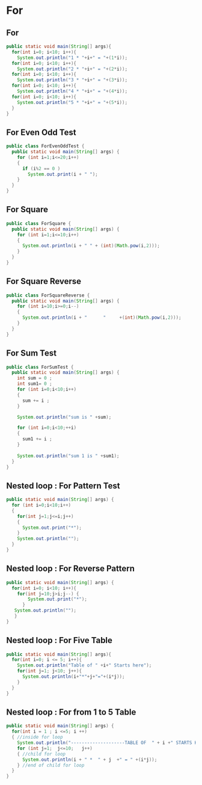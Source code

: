 For
===
For
---
```java
public static void main(String[] args){
  for(int i=0; i<10; i++){
    System.out.println("1 * "+i+" = "+(1*i));
  for(int i=0; i<10; i++){
    System.out.println("2 * "+i+" = "+(2*i));
  for(int i=0; i<10; i++){
    System.out.println("3 * "+i+" = "+(3*i));
  for(int i=0; i<10; i++){
    System.out.println("4 * "+i+" = "+(4*i));
  for(int i=0; i<10; i++){
    System.out.println("5 * "+i+" = "+(5*i));
  }
}
```
For Even Odd Test
-----------------
```java
public class ForEvenOddTest {
  public static void main(String[] args) {
    for (int i=1;i<=20;i++)
    {
      if (i%2 == 0 ) 
        System.out.print(i + " ");
    }
  }  
} 
```
For Square
----------
```java
public class ForSquare {
  public static void main(String[] args) {
    for (int i=1;i<=10;i++)
    {
      System.out.println(i + " " + (int)(Math.pow(i,2)));
    }
  }
}
```
For Square Reverse
------------------
```java
public class ForSquareReverse {
  public static void main(String[] args) {
    for (int i=10;i>=0;i--)
    {
      System.out.println(i + "      "     +(int)(Math.pow(i,2)));
    }
  }
}
```
For Sum Test
------------
```java
public class ForSumTest {
  public static void main(String[] args) {
    int sum = 0 ;
    int sum1= 0 ;
    for (int i=0;i<10;i++)
    {
      sum += i ;
    }

    System.out.println("sum is " +sum);

    for (int i=0;i<10;++i)
    {
      sum1 += i ;
    }
    
    System.out.println("sum 1 is " +sum1);
  }
}
```
Nested loop : For Pattern Test
----------------
```java
public static void main(String[] args) {
  for (int i=0;i<10;i++)
  {
    for(int j=1;j<=i;j++)
    {
      System.out.print("*");
    } 
    System.out.println("");
  }
}
```
Nested loop : For Reverse Pattern
---------------------------------
```java
public static void main(String[] args) {
  for(int i=0; i<10; i++){
    for(int j=10;j>i;j--) {
        System.out.print("*");
      }
   System.out.println("");
   }
}
```
Nested loop : For Five Table
----------------------------
```java
public static void main(String[] args){
  for(int i=0; i <= 5; i++){
    System.out.println("Table of " +i+" Starts here");
    for(int j=1; j<10; j++){
      System.out.println(i+"*"+j+"="+(i*j));
    }
  }
}
```
Nested loop : For from 1 to 5 Table
-----------------------------------
```java
public static void main(String[] args) {
  for(int i = 1 ; i <=5; i ++)
  { //inside for loop
    System.out.println("--------------------TABLE OF  " + i +" STARTS HERE -------------");
    for (int j=1;  j<=10;   j++)
    { //child for loop
      System.out.println(i + " *  " + j  +" = " +(i*j));
    } //end of child for loop
  }
}
```
